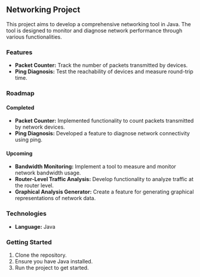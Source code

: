 ## Networking Project

This project aims to develop a comprehensive networking tool in Java. The tool is designed to monitor and diagnose network performance through various functionalities.

### Features
- **Packet Counter:** Track the number of packets transmitted by devices.
- **Ping Diagnosis:** Test the reachability of devices and measure round-trip time.

### Roadmap

#### Completed
- **Packet Counter:** Implemented functionality to count packets transmitted by network devices.
- **Ping Diagnosis:** Developed a feature to diagnose network connectivity using ping.

#### Upcoming
- **Bandwidth Monitoring:** Implement a tool to measure and monitor network bandwidth usage.
- **Router-Level Traffic Analysis:** Develop functionality to analyze traffic at the router level.
- **Graphical Analysis Generator:** Create a feature for generating graphical representations of network data.

### Technologies
- **Language:** Java

### Getting Started
1. Clone the repository.
2. Ensure you have Java installed.
3. Run the project to get started.

